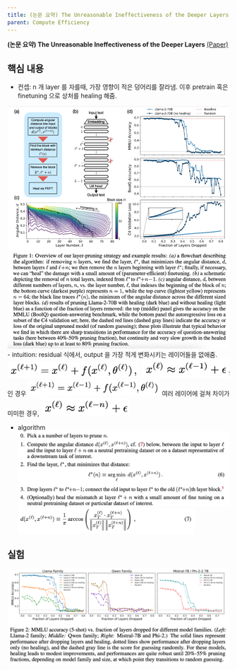 ```yaml
---
title: (논문 요약) The Unreasonable Ineffectiveness of the Deeper Layers
parent: Compute Efficiency
---
```


**(논문 요약) The Unreasonable Ineffectiveness of the Deeper Layers** [(Paper)](https://arxiv.org/pdf/2403.17887.pdf)

## 핵심 내용

- 컨셉: n 개 layer 를 자를때, 가장 영향이 적은 덩어리를 잘라냄. 이후 pretrain 혹은 finetuning 으로 상처를 healing 해줌.
<img src="/data/papers/ineffectlayer/overview.png" width="800" />
  - intuition: residual 식에서, output 을 가장 적게 변화시키는 레이어들을 없애줌.  
  <img src="/data/papers/ineffectlayer/eq1.png" width="300" /> 
  <img src="/data/papers/ineffectlayer/eq4.png" width="200" />  인 경우 <img src="/data/papers/ineffectlayer/eq3.png" width="300" />  
  여러 레이어에 걸쳐 차이가 미미한 경우, <img src="/data/papers/ineffectlayer/eq5.png" width="200" />  
  
- algorithm  
  <img src="/data/papers/ineffectlayer/algorithm.png" width="500" />  
  <img src="/data/papers/ineffectlayer/eq.png" width="400" />

## 실험
<img src="/data/papers/ineffectlayer/result.png" width="800" />
